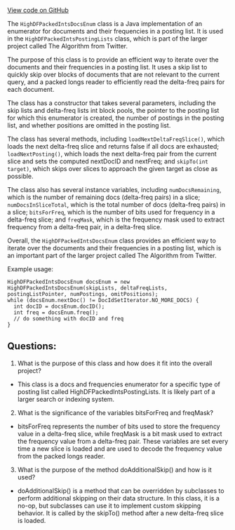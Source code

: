 [View code on GitHub](https://github.com/misbahsy/the-algorithm/src/java/com/twitter/search/core/earlybird/index/inverted/HighDFPackedIntsDocsEnum.java)

The `HighDFPackedIntsDocsEnum` class is a Java implementation of an enumerator for documents and their frequencies in a posting list. It is used in the `HighDFPackedIntsPostingLists` class, which is part of the larger project called The Algorithm from Twitter. 

The purpose of this class is to provide an efficient way to iterate over the documents and their frequencies in a posting list. It uses a skip list to quickly skip over blocks of documents that are not relevant to the current query, and a packed longs reader to efficiently read the delta-freq pairs for each document. 

The class has a constructor that takes several parameters, including the skip lists and delta-freq lists int block pools, the pointer to the posting list for which this enumerator is created, the number of postings in the posting list, and whether positions are omitted in the posting list. 

The class has several methods, including `loadNextDeltaFreqSlice()`, which loads the next delta-freq slice and returns false if all docs are exhausted; `loadNextPosting()`, which loads the next delta-freq pair from the current slice and sets the computed nextDocID and nextFreq; and `skipTo(int target)`, which skips over slices to approach the given target as close as possible. 

The class also has several instance variables, including `numDocsRemaining`, which is the number of remaining docs (delta-freq pairs) in a slice; `numDocsInSliceTotal`, which is the total number of docs (delta-freq pairs) in a slice; `bitsForFreq`, which is the number of bits used for frequency in a delta-freq slice; and `freqMask`, which is the frequency mask used to extract frequency from a delta-freq pair, in a delta-freq slice. 

Overall, the `HighDFPackedIntsDocsEnum` class provides an efficient way to iterate over the documents and their frequencies in a posting list, which is an important part of the larger project called The Algorithm from Twitter. 

Example usage:

```
HighDFPackedIntsDocsEnum docsEnum = new HighDFPackedIntsDocsEnum(skipLists, deltaFreqLists, postingListPointer, numPostings, omitPositions);
while (docsEnum.nextDoc() != DocIdSetIterator.NO_MORE_DOCS) {
  int docID = docsEnum.docID();
  int freq = docsEnum.freq();
  // do something with docID and freq
}
```
## Questions: 
 1. What is the purpose of this class and how does it fit into the overall project?
- This class is a docs and frequencies enumerator for a specific type of posting list called HighDFPackedIntsPostingLists. It is likely part of a larger search or indexing system.

2. What is the significance of the variables bitsForFreq and freqMask?
- bitsForFreq represents the number of bits used to store the frequency value in a delta-freq slice, while freqMask is a bit mask used to extract the frequency value from a delta-freq pair. These variables are set every time a new slice is loaded and are used to decode the frequency value from the packed longs reader.

3. What is the purpose of the method doAdditionalSkip() and how is it used?
- doAdditionalSkip() is a method that can be overridden by subclasses to perform additional skipping on their data structure. In this class, it is a no-op, but subclasses can use it to implement custom skipping behavior. It is called by the skipTo() method after a new delta-freq slice is loaded.